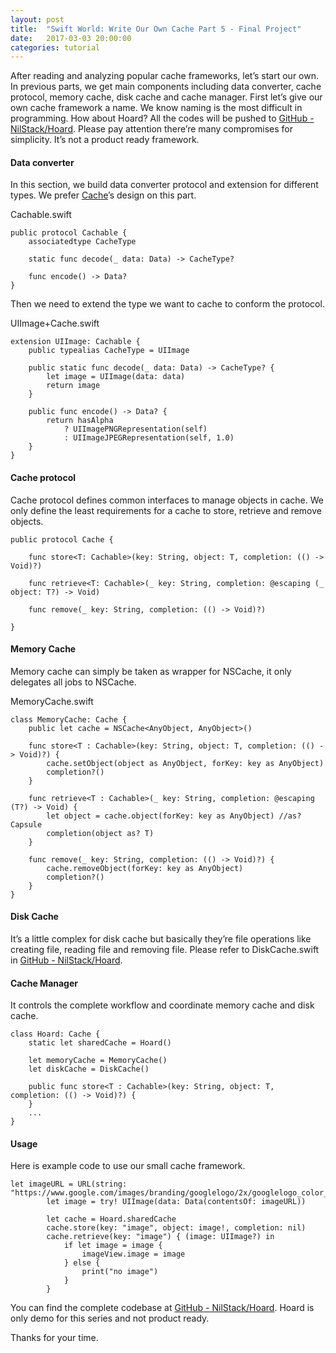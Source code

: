 ```yaml
---
layout: post
title:  "Swift World: Write Our Own Cache Part 5 - Final Project"
date:   2017-03-03 20:00:00
categories: tutorial
---
```


After reading and analyzing popular cache frameworks, let’s start our own. In previous parts, we get main components including data converter, cache protocol, memory cache, disk cache and cache manager. First let’s give our own cache framework a name. We know naming is the most difficult in programming. How about Hoard? All the codes will be pushed to [GitHub - NilStack/Hoard](https://github.com/NilStack/Hoard).  Please pay attention there’re many compromises for simplicity. It’s not a product ready framework.

#### Data converter
In this section, we build data converter protocol and extension for different types. We prefer [Cache](https://github.com/hyperoslo/Cache)’s design on this part.

Cachable.swift

```
public protocol Cachable {
    associatedtype CacheType

    static func decode(_ data: Data) -> CacheType?

    func encode() -> Data?
}
```

Then we need to extend the type we want to cache to conform the protocol.

UIImage+Cache.swift

```
extension UIImage: Cachable {
    public typealias CacheType = UIImage

    public static func decode(_ data: Data) -> CacheType? {
        let image = UIImage(data: data)
        return image
    }

    public func encode() -> Data? {
        return hasAlpha
            ? UIImagePNGRepresentation(self)
            : UIImageJPEGRepresentation(self, 1.0)
    }
}
```

#### Cache protocol

Cache protocol defines common interfaces to manage objects in cache. We only define the least requirements for a cache to store, retrieve and remove objects.

```
public protocol Cache {

    func store<T: Cachable>(key: String, object: T, completion: (() -> Void)?)

    func retrieve<T: Cachable>(_ key: String, completion: @escaping (_ object: T?) -> Void)

    func remove(_ key: String, completion: (() -> Void)?)

}
```

#### Memory Cache

Memory cache can simply be taken as wrapper for NSCache, it only delegates all jobs to NSCache.

MemoryCache.swift

```
class MemoryCache: Cache {
    public let cache = NSCache<AnyObject, AnyObject>()

    func store<T : Cachable>(key: String, object: T, completion: (() -> Void)?) {
        cache.setObject(object as AnyObject, forKey: key as AnyObject)
        completion?()
    }

    func retrieve<T : Cachable>(_ key: String, completion: @escaping (T?) -> Void) {
        let object = cache.object(forKey: key as AnyObject) //as? Capsule
        completion(object as? T)
    }

    func remove(_ key: String, completion: (() -> Void)?) {
        cache.removeObject(forKey: key as AnyObject)
        completion?()
    }
}
```

#### Disk Cache

It’s a little complex for disk cache but basically they’re file operations like creating file, reading file and removing file. Please refer to DiskCache.swift in [GitHub - NilStack/Hoard](https://github.com/NilStack/Hoard).

#### Cache Manager
It controls the complete workflow and coordinate memory cache and disk cache.

```
class Hoard: Cache {
    static let sharedCache = Hoard()

    let memoryCache = MemoryCache()
    let diskCache = DiskCache()

    public func store<T : Cachable>(key: String, object: T, completion: (() -> Void)?) {
    }
    ...
}
```


#### Usage

Here is example code to use our small cache framework.

```
let imageURL = URL(string: "https://www.google.com/images/branding/googlelogo/2x/googlelogo_color_272x92dp.png")!
        let image = try! UIImage(data: Data(contentsOf: imageURL))

        let cache = Hoard.sharedCache
        cache.store(key: "image", object: image!, completion: nil)
        cache.retrieve(key: "image") { (image: UIImage?) in
            if let image = image {
                imageView.image = image
            } else {
                print("no image")
            }
        }
```

You can find the complete codebase at [GitHub - NilStack/Hoard](https://github.com/NilStack/Hoard). Hoard is only demo for this series and not product ready.

Thanks for your time.
